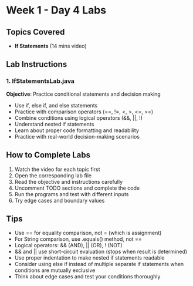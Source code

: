 # Week 1 - Day 4 Labs

## Topics Covered
- **If Statements** (14 mins video)

## Lab Instructions

### 1. IfStatementsLab.java
**Objective**: Practice conditional statements and decision making
- Use if, else if, and else statements
- Practice with comparison operators (==, !=, <, >, <=, >=)
- Combine conditions using logical operators (&&, ||, !)
- Understand nested if statements
- Learn about proper code formatting and readability
- Practice with real-world decision-making scenarios

## How to Complete Labs
1. Watch the video for each topic first
2. Open the corresponding lab file
3. Read the objective and instructions carefully
4. Uncomment TODO sections and complete the code
5. Run the programs and test with different inputs
6. Try edge cases and boundary values

## Tips
- Use == for equality comparison, not = (which is assignment)
- For String comparison, use .equals() method, not ==
- Logical operators: && (AND), || (OR), ! (NOT)
- && and || use short-circuit evaluation (stops when result is determined)
- Use proper indentation to make nested if statements readable
- Consider using else if instead of multiple separate if statements when conditions are mutually exclusive
- Think about edge cases and test your conditions thoroughly 